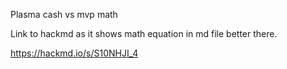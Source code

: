 Plasma cash vs mvp math

Link to hackmd as it shows math equation in md file better there.

https://hackmd.io/s/S10NHJI_4
